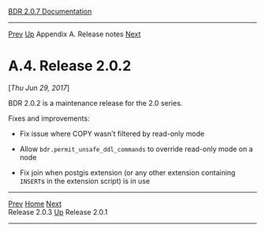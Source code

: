   [BDR 2.0.7 Documentation](README.md)                                                                                            
  ----------------------------------------------------------- ---------------------------------------- --------------------------- -----------------------------------------------------------
  [Prev](release-2.0.3.md "Release 2.0.3")   [Up](releasenotes.md)    Appendix A. Release notes    [Next](release-2.0.1.md "Release 2.0.1")  


# A.4. Release 2.0.2

[*Thu Jun 29, 2017*]

BDR 2.0.2 is a maintenance release for the 2.0 series.

Fixes and improvements:

-   Fix issue where COPY wasn\'t filtered by read-only mode

-   Allow `bdr.permit_unsafe_ddl_commands` to override
    read-only mode on a node

-   Fix join when postgis extension (or any other extension containing
    `INSERT`s in the extension script) is in use



  ------------------------------------------- ---------------------------------------- -------------------------------------------
  [Prev](release-2.0.3.md)      [Home](README.md)       [Next](release-2.0.1.md)  
  Release 2.0.3                                [Up](releasenotes.md)                                Release 2.0.1
  ------------------------------------------- ---------------------------------------- -------------------------------------------
